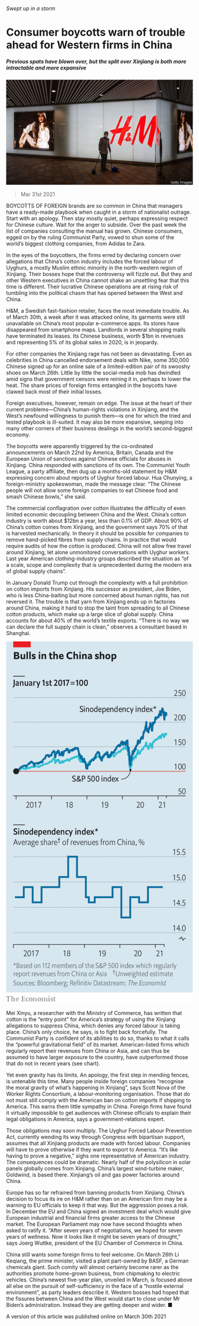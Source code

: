 ###### Swept up in a storm

# Consumer boycotts warn of trouble ahead for Western firms in China 

##### Previous spats have blown over, but the split over Xinjiang is both more intractable and more expansive 

![image](images/20210403_wbp001.jpg) 

> Mar 31st 2021 

BOYCOTTS OF FOREIGN brands are so common in China that managers have a ready-made playbook when caught in a storm of nationalist outrage. Start with an apology. Then stay mostly quiet, perhaps expressing respect for Chinese culture. Wait for the anger to subside. Over the past week the list of companies consulting the manual has grown. Chinese consumers, egged on by the ruling Communist Party, vowed to shun some of the world’s biggest clothing companies, from Adidas to Zara.

In the eyes of the boycotters, the firms erred by declaring concern over allegations that China’s cotton industry includes the forced labour of Uyghurs, a mostly Muslim ethnic minority in the north-western region of Xinjiang. Their bosses hope that the controversy will fizzle out. But they and other Western executives in China cannot shake an unsettling fear that this time is different. Their lucrative Chinese operations are at rising risk of tumbling into the political chasm that has opened between the West and China.


H&amp;M, a Swedish fast-fashion retailer, faces the most immediate trouble. As of March 30th, a week after it was attacked online, its garments were still unavailable on China’s most popular e-commerce apps. Its stores have disappeared from smartphone maps. Landlords in several shopping malls have terminated its leases. Its Chinese business, worth $1bn in revenues and representing 5% of its global sales in 2020, is in jeopardy.

For other companies the Xinjiang rage has not been as devastating. Even as celebrities in China cancelled endorsement deals with Nike, some 350,000 Chinese signed up for an online sale of a limited-edition pair of its swooshy shoes on March 26th. Little by little the social-media mob has dwindled amid signs that government censors were reining it in, perhaps to lower the heat. The share prices of foreign firms entangled in the boycotts have clawed back most of their initial losses.


Foreign executives, however, remain on edge. The issue at the heart of their current problems—China’s human-rights violations in Xinjiang, and the West’s newfound willingness to punish them—is one for which the tried and tested playbook is ill-suited. It may also be more expansive, seeping into many other corners of their business dealings in the world’s second-biggest economy.

The boycotts were apparently triggered by the co-ordinated announcements on March 22nd by America, Britain, Canada and the European Union of sanctions against Chinese officials for abuses in Xinjiang. China responded with sanctions of its own. The Communist Youth League, a party affiliate, then dug up a months-old statement by H&amp;M expressing concern about reports of Uyghur forced labour. Hua Chunying, a foreign-ministry spokeswoman, made the message clear. “The Chinese people will not allow some foreign companies to eat Chinese food and smash Chinese bowls,” she said.

The commercial conflagration over cotton illustrates the difficulty of even limited economic decoupling between China and the West. China’s cotton industry is worth about $12bn a year, less than 0.1% of GDP. About 90% of China’s cotton comes from Xinjiang, and the government says 70% of that is harvested mechanically. In theory it should be possible for companies to remove hand-picked fibres from supply chains. In practice that would require audits of how the cotton is produced. China will not allow free travel around Xinjiang, let alone unmonitored conversations with Uyghur workers. Last year American clothing-industry groups described the situation as “of a scale, scope and complexity that is unprecedented during the modern era of global supply chains”.

In January Donald Trump cut through the complexity with a full prohibition on cotton imports from Xinjiang. His successor as president, Joe Biden, who is less China-baiting but more concerned about human rights, has not reversed it. The trouble is that yarn from Xinjiang ends up in factories around China, making it hard to stop the taint from spreading to all Chinese cotton products, which make up a large slice of global supply. China accounts for about 40% of the world’s textile exports. “There is no way we can declare the full supply chain is clean,” observes a consultant based in Shanghai.

![image](images/20210403_wbc362.png) 


Mei Xinyu, a researcher with the Ministry of Commerce, has written that cotton is the “entry point” for America’s strategy of using the Xinjiang allegations to suppress China, which denies any forced labour is taking place. China’s only choice, he says, is to fight back forcefully. The Communist Party is confident of its abilities to do so, thanks to what it calls the “powerful gravitational field” of its market. American-listed firms which regularly report their revenues from China or Asia, and can thus be assumed to have larger exposure to the country, have outperformed those that do not in recent years (see chart).

Yet even gravity has its limits. An apology, the first step in mending fences, is untenable this time. Many people inside foreign companies “recognise the moral gravity of what’s happening in Xinjiang”, says Scott Nova of the Worker Rights Consortium, a labour-monitoring organisation. Those that do not must still comply with the American ban on cotton imports if shipping to America. This earns them little sympathy in China. Foreign firms have found it virtually impossible to get audiences with Chinese officials to explain their legal obligations in America, says a government-relations expert.

Those obligations may soon multiply. The Uyghur Forced Labour Prevention Act, currently wending its way through Congress with bipartisan support, assumes that all Xinjiang products are made with forced labour. Companies will have to prove otherwise if they want to export to America. “It’s like having to prove a negative,” sighs one representative of American industry. The consequences could be dramatic. Nearly half of the polysilicon in solar panels globally comes from Xinjiang. China’s largest wind-turbine maker, Goldwind, is based there. Xinjiang’s oil and gas power factories around China.

Europe has so far refrained from banning products from Xinjiang. China’s decision to focus its ire on H&amp;M rather than on an American firm may be a warning to EU officials to keep it that way. But the aggression poses a risk. In December the EU and China signed an investment deal which would give European industrial and financial firms greater access to the Chinese market. The European Parliament may now have second thoughts when asked to ratify it. “After seven years of negotiations, we hoped for seven years of wellness. Now it looks like it might be seven years of drought,” says Joerg Wuttke, president of the EU Chamber of Commerce in China.

China still wants some foreign firms to feel welcome. On March 26th Li Keqiang, the prime minister, visited a plant part-owned by BASF, a German chemicals giant. Such comity will almost certainly become rarer as the authorities promote home-grown business, from chipmaking to electric vehicles. China’s newest five-year plan, unveiled in March, is focused above all else on the pursuit of self-sufficiency in the face of a “hostile external environment”, as party leaders describe it. Western bosses had hoped that the fissures between China and the West would start to close under Mr Biden’s administration. Instead they are getting deeper and wider. ■

A version of this article was published online on March 30th 2021

